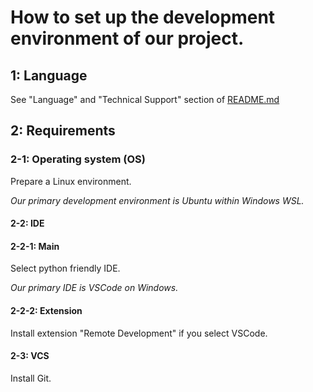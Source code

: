 # How to set up the development environment of our project.

## 1: Language

See "Language" and "Technical Support" section of [README.md](README.md)

## 2: Requirements

### 2-1: Operating system (OS)

Prepare a Linux environment.

_Our primary development environment is Ubuntu within Windows WSL._

#### 2-2: IDE

#### 2-2-1: Main

Select python friendly IDE.

_Our primary IDE is VSCode on Windows._

#### 2-2-2: Extension

Install extension "Remote Development" if you select VSCode.

#### 2-3: VCS

Install Git.
